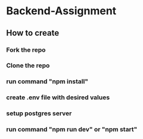 # Backend-Assignment

## How to create
### Fork the repo
### Clone the repo
### run command "npm install"
### create .env file with desired values
### setup postgres server
### run command "npm run dev" or "npm start"
